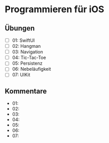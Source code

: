 # Programmieren für iOS

## Übungen

- [ ] 01: SwiftUI
- [ ] 02: Hangman
- [ ] 03: Navigation
- [ ] 04: Tic-Tac-Toe
- [ ] 05: Persistenz
- [ ] 06: Nebeläufigkeit
- [ ] 07: UIKit

## Kommentare
- 01: 
- 02: 
- 03: 
- 04: 
- 05: 
- 06: 
- 07: 
